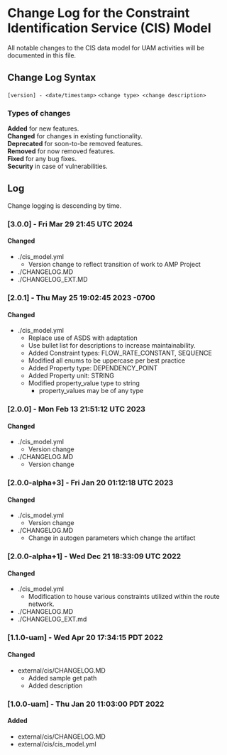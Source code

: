 # Change Log for the Constraint Identification Service (CIS) Model
All notable changes to the CIS data model for UAM activities will be documented in this file.

## Change Log Syntax
``[version] - <date/timestamp>``
``<change type> <change description>``

### Types of changes
__Added__ for new features.  
__Changed__ for changes in existing functionality.  
__Deprecated__ for soon-to-be removed features.  
__Removed__ for now removed features.  
__Fixed__ for any bug fixes.  
__Security__ in case of vulnerabilities.  

## Log
Change logging is descending by time.

### [3.0.0] - Fri Mar 29 21:45 UTC 2024
#### Changed
- ./cis_model.yml
   - Version change to reflect transition of work to AMP Project
- ./CHANGELOG.MD
- ./CHANGELOG_EXT.MD

### [2.0.1] - Thu May 25 19:02:45 2023 -0700
#### Changed
- ./cis_model.yml
   - Replace use of ASDS with adaptation
   - Use bullet list for descriptions to increase maintainability.
   - Added Constraint types: FLOW_RATE_CONSTANT, SEQUENCE
   - Modified all enums to be uppercase per best practice
   - Added Property type: DEPENDENCY_POINT
   - Added Property unit: STRING
   - Modified property_value type to string
     - property_values may be of any type


### [2.0.0] - Mon Feb 13 21:51:12 UTC 2023
#### Changed
- ./cis_model.yml
   - Version change
- ./CHANGELOG.MD
   - Version change

### [2.0.0-alpha+3] - Fri Jan 20 01:12:18 UTC 2023
#### Changed
- ./cis_model.yml
   - Version change
- ./CHANGELOG.MD
   - Change in autogen parameters which change the artifact

### [2.0.0-alpha+1] - Wed Dec 21 18:33:09 UTC 2022
#### Changed
- ./cis_model.yml
  - Modification to house various constraints utilized within the route network.
- ./CHANGELOG.MD
- ./CHANGELOG_EXT.md

### [1.1.0-uam] - Wed Apr 20 17:34:15 PDT 2022
#### Changed
- external/cis/CHANGELOG.MD
  - Added sample get path
  - Added description

### [1.0.0-uam] - Thu Jan 20 11:03:00 PDT 2022
#### Added
- external/cis/CHANGELOG.MD
- external/cis/cis_model.yml

